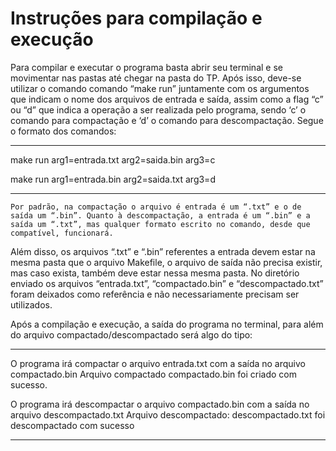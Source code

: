 # Instruções para compilação e execução

Para compilar e executar o programa basta abrir seu terminal e se movimentar nas pastas até chegar na pasta do TP. Após isso, deve-se utilizar o comando comando “make run” juntamente com os argumentos que indicam o nome dos arquivos de entrada e saída, assim como a flag “c” ou “d” que indica a operação a ser realizada pelo programa, sendo ‘c’ o comando para compactação e ‘d’ o comando para descompactação. Segue o formato dos comandos:
_____________________________________________________________________
make run arg1=entrada.txt arg2=saida.bin arg3=c

make run arg1=entrada.bin arg2=saida.txt arg3=d
_____________________________________________________________________

	Por padrão, na compactação o arquivo é entrada é um “.txt” e o de saída um “.bin”. Quanto à descompactação, a entrada é um “.bin” e a saída um “.txt”, mas qualquer formato escrito no comando, desde que compatível, funcionará.
Além disso, os arquivos “.txt” e “.bin” referentes a entrada devem estar na mesma pasta que o arquivo Makefile, o arquivo de saída não precisa existir, mas caso exista, também deve estar nessa mesma pasta. No diretório enviado os arquivos “entrada.txt”, “compactado.bin” e “descompactado.txt” foram deixados como referência e não necessariamente precisam ser utilizados.

Após a compilação e execução, a saída do programa no terminal, para além do arquivo compactado/descompactado será algo do tipo:
_____________________________________________________________________
O programa irá compactar o arquivo entrada.txt com a saída no arquivo compactado.bin
Arquivo compactado compactado.bin foi criado com sucesso.

O programa irá descompactar o arquivo compactado.bin com a saída no arquivo descompactado.txt
Arquivo descompactado: descompactado.txt foi descompactado com sucesso
_____________________________________________________________________
